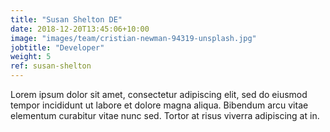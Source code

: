 ```yaml
---
title: "Susan Shelton DE"
date: 2018-12-20T13:45:06+10:00
image: "images/team/cristian-newman-94319-unsplash.jpg"
jobtitle: "Developer"
weight: 5
ref: susan-shelton
---
```


Lorem ipsum dolor sit amet, consectetur adipiscing elit, sed do eiusmod tempor incididunt ut labore et dolore magna aliqua. Bibendum arcu vitae elementum curabitur vitae nunc sed. Tortor at risus viverra adipiscing at in.
